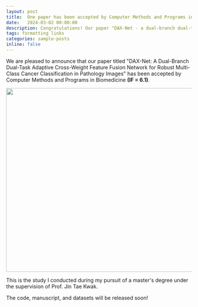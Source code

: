 ```yaml
---
layout: post
title:  One paper has been accepted by Computer Methods and Programs in Biomedicine (SCIE Q1, IF = 6.1)
date:   2024-03-02 00:00:00
description: Congratulations! Our paper "DAX-Net - a dual-branch dual-task adaptive cross-weight feature fusion network for robust multi-class cancer classification in pathology images" has been accepted in Computer Methods and Programs in Biomedicine (IF = 6.1)
tags: formatting links
categories: sample-posts
inline: false
---
```


We are pleased to announce that our paper titled "DAX-Net: A Dual-Branch Dual-Task Adaptive Cross-Weight Feature Fusion Network for Robust Multi-Class Cancer Classification in Pathology Images" has been accepted by Computer Methods and Programs in Biomedicine **(IF = 6.1)**.

<img src="https://caodoanh2001.github.io/assets/img/daxnet.jpg" data-canonical-src="https://caodoanh2001.github.io/assets/img/daxnet.jpg" width="750" height="500" />

This is the study I conducted during my pursuit of a master's degree under the supervision of Prof. Jin Tae Kwak.

The code, manuscript, and datasets will be released soon!
